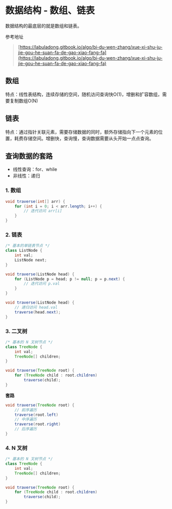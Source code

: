 # 数据结构 - 数组、链表

数据结构的最底层的就是数组和链表。

参考地址

> [https://labuladong.gitbook.io/algo/bi-du-wen-zhang/xue-xi-shu-ju-jie-gou-he-suan-fa-de-gao-xiao-fang-fa](https://labuladong.gitbook.io/algo/bi-du-wen-zhang/xue-xi-shu-ju-jie-gou-he-suan-fa-de-gao-xiao-fang-fa)

## 数组

特点：线性表结构，连续存储的空间，随机访问查询快O\(1\)，增删和扩容数组，需要复制数组O\(N\)

## 链表

特点：通过指针关联元素，需要存储数据的同时，额外存储指向下一个元素的位置，耗费存储空间。增删快，查询慢，查询数据需要从头开始一点点查询。

## 查询数据的套路

* 线性查询：for、while
* 非线性：递归

### 1. 数组

```java
void traverse(int[] arr) {
    for (int i = 0; i < arr.length; i++) {
        // 迭代访问 arr[i]
    }
}
```

### 2. 链表

```java
/* 基本的单链表节点 */
class ListNode {
    int val;
    ListNode next;
}

void traverse(ListNode head) {
    for (ListNode p = head; p != null; p = p.next) {
        // 迭代访问 p.val
    }
}

void traverse(ListNode head) {
    // 递归访问 head.val
    traverse(head.next);
}
```

### 3. 二叉树

```java
/* 基本的 N 叉树节点 */
class TreeNode {
    int val;
    TreeNode[] children;
}

void traverse(TreeNode root) {
    for (TreeNode child : root.children)
        traverse(child);
}
```

**套路**

```java
void traverse(TreeNode root) {
    // 前序遍历
    traverse(root.left)
    // 中序遍历
    traverse(root.right)
    // 后序遍历
}
```

### 4. N 叉树

```java
/* 基本的 N 叉树节点 */
class TreeNode {
    int val;
    TreeNode[] children;
}

void traverse(TreeNode root) {
    for (TreeNode child : root.children)
        traverse(child);
}
```

